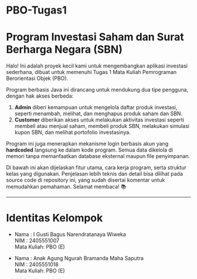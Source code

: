 # PBO-Tugas1

# Program Investasi Saham dan Surat Berharga Negara (SBN)

Halo! Ini adalah proyek kecil kami untuk mengembangkan aplikasi investasi sederhana, dibuat untuk memenuhi Tugas 1 Mata Kuliah Pemrograman Berorientasi Objek (PBO).

Program berbasis Java ini dirancang untuk mendukung dua tipe pengguna, dengan hak akses berbeda:
1. **Admin** diberi kemampuan untuk mengelola daftar produk investasi, seperti menambah, melihat, dan menghapus produk saham dan SBN.
2. **Customer** diberikan akses untuk melakukan aktivitas investasi seperti membeli atau menjual saham, membeli produk SBN, melakukan simulasi kupon SBN, dan melihat portofolio investasinya.

Program ini juga menerapkan mekanisme login berbasis akun yang **hardcoded** langsung ke dalam kode program. Semua data dikelola di memori tanpa memanfaatkan database eksternal maupun file penyimpanan.

Di bawah ini akan dijelaskan fitur utama, cara kerja program, serta struktur kelas yang digunakan. Penjelasan lebih teknis dan detail bisa dilihat pada source code di repository ini, yang sudah disertai komentar untuk memudahkan pemahaman. Selamat membaca! 📚

---

# Identitas Kelompok

* Nama  : I Gusti Bagus Narendratanaya Wiweka  
  NIM   : 2405551007  
  Mata Kuliah: PBO (E)

* Nama  : Anak Agung Ngurah Bramanda Maha Saputra  
  NIM   : 2405551018  
  Mata Kuliah: PBO (E)
